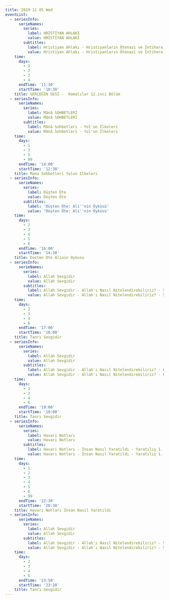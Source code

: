 ```yaml
---
title: 2019 11 05 Wed
eventList:
  - seriesInfo:
      serieNames:
        series:
          label: HRİSTİYAN AHLAKI
          value: HRİSTİYAN AHLAKI
        subtitles:
          label: Hristiyan Ahlakı - Hristiyanların Ötenazi ve İntihara Bakışı
          value: Hristiyan Ahlakı - Hristiyanların Ötenazi ve İntihara Bakışı
    time:
      days:
        - 1
        - 2
        - 3
        - 4
      endTime: '11:30'
      startTime: '10:30'
    title: GERÇEĞİN SESİ -  Romalılar 12.inci Bölüm
  - seriesInfo:
      serieNames:
        series:
          label: Mânâ SOHBETLERİ
          value: Mânâ SOHBETLERİ
        subtitles:
          label: Mânâ Sohbetleri - Yol'un İlkeleri
          value: Mânâ Sohbetleri - Yol'un İlkeleri
    time:
      days:
        - 1
        - 3
        - 5
        - 99
      endTime: '14:00'
      startTime: '12:30'
    title: Mana Sohbetleri Yolun Ilkeleri
  - seriesInfo:
      serieNames:
        series:
          label: Düşten Öte
          value: Düşten Öte
        subtitles:
          label: 'Düşten Öte: Ali''nin Öyküsü'
          value: 'Düşten Öte: Ali''nin Öyküsü'
    time:
      days:
        - 2
        - 3
        - 4
        - 5
        - 6
      endTime: '16:00'
      startTime: '14:30'
    title: Dusten Ote Alinin Oykusu
  - seriesInfo:
      serieNames:
        series:
          label: Allah Sevgidir
          value: Allah Sevgidir
        subtitles:
          label: Allah Sevgidir - Allah'ı Nasıl Nitelendirebiliriz? - 5.Bölüm
          value: Allah Sevgidir - Allah'ı Nasıl Nitelendirebiliriz? - 5.Bölüm
    time:
      days:
        - 2
        - 3
        - 4
        - 6
      endTime: '17:00'
      startTime: '16:00'
    title: Tanrı Sevgidir
  - seriesInfo:
      serieNames:
        series:
          label: Allah Sevgidir
          value: Allah Sevgidir
        subtitles:
          label: Allah Sevgidir - Allah'ı Nasıl Nitelendirebiliriz? - 6.Bölüm
          value: Allah Sevgidir - Allah'ı Nasıl Nitelendirebiliriz? - 6.Bölüm
    time:
      days:
        - 2
        - 3
        - 4
        - 6
      endTime: '19:00'
      startTime: '18:00'
    title: Tanrı Sevgidir
  - seriesInfo:
      serieNames:
        series:
          label: Havari Notları
          value: Havari Notları
        subtitles:
          label: Havari Notları - İnsan Nasıl Yaratıldı - Yaratılış 1. Kısım
          value: Havari Notları - İnsan Nasıl Yaratıldı - Yaratılış 1. Kısım
    time:
      days:
        - 1
        - 2
        - 3
        - 4
        - 5
        - 6
        - 99
      endTime: '22:30'
      startTime: '20:30'
    title: Havari Notlari Insan Nasil Yaratildi
  - seriesInfo:
      serieNames:
        series:
          label: Allah Sevgidir
          value: Allah Sevgidir
        subtitles:
          label: Allah Sevgidir - Allah'ı Nasıl Nitelendirebiliriz? - 5.Bölüm
          value: Allah Sevgidir - Allah'ı Nasıl Nitelendirebiliriz? - 5.Bölüm
    time:
      days:
        - 2
        - 3
        - 4
        - 6
      endTime: '23:50'
      startTime: '23:20'
    title: Tanrı Sevgidir
---
```


